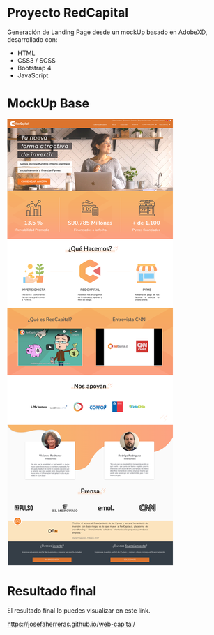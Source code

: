 # Proyecto RedCapital


Generación de Landing Page desde un mockUp basado en AdobeXD, desarrollado con:

  - HTML
  - CSS3 / SCSS
  - Bootstrap 4
  - JavaScript
  

# MockUp Base

![MockupBase](mockUp/landingPage.png)

# Resultado final

El resultado final lo puedes visualizar en este link.

https://josefaherreras.github.io/web-capital/
